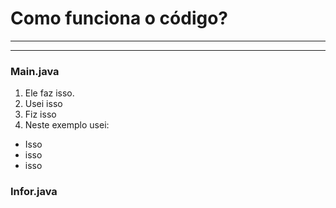 # Como funciona o código?
---
---


### Main.java
1. Ele faz isso.
2. Usei isso
3. Fiz isso
4. Neste exemplo usei:
- Isso
- isso 
- isso
### Infor.java
